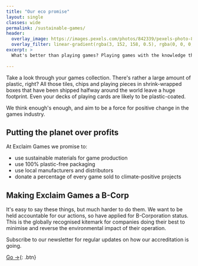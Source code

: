 ```yaml
---
title: "Our eco promise"
layout: single
classes: wide
permalink: /sustainable-games/
header:
  overlay_image: https://images.pexels.com/photos/842339/pexels-photo-842339.jpeg
  overlay_filter: linear-gradient(rgba(3, 152, 158, 0.5), rgba(0, 0, 0, 0.5))
excerpt: >
  What's better than playing games? Playing games with the knowledge that they're having a positive impact on the planet.
  
---
```


Take a look through your games collection. There's rather a large amount of plastic, right? All those tiles, chips and playing pieces in shrink-wrapped boxes that have been shipped halfway around the world leave a huge footprint. Even your decks of playing cards are likely to be plastic-coated. 

We think enough's enough, and aim to be a force for positive change in the games industry.

## Putting the planet over profits

At Exclaim Games we promise to:

   * use sustainable materials for game production
   * use 100% plastic-free packaging
   * use local manufacturers and distributors
   * donate a percentage of every game sold to climate-positive projects

## Making Exclaim Games a B-Corp
 
It's easy to say these things, but much harder to do them. We want to be held accountable for our actions, so have applied for B-Corporation status. This is the globally recognised kitemark for companies doing their best to minimise and reverse the environmental impact of their operation.

Subscribe to our newsletter for regular updates on how our accreditation is going. 
 
[Go →](#){: .btn}
